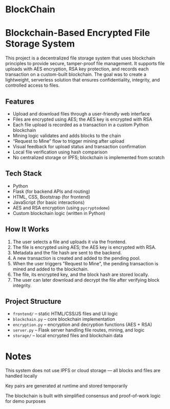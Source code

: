 # BlockChain

# Blockchain-Based Encrypted File Storage System

This project is a decentralized file storage system that uses blockchain principles to provide secure, tamper-proof file management. It supports file uploads with AES encryption, RSA key protection, and records each transaction on a custom-built blockchain. The goal was to create a lightweight, serverless solution that ensures confidentiality, integrity, and controlled access to files.

## Features

- Upload and download files through a user-friendly web interface
- Files are encrypted using AES; the AES key is encrypted with RSA
- Each file upload is recorded as a transaction in a custom Python blockchain
- Mining logic validates and adds blocks to the chain
- “Request to Mine” flow to trigger mining after upload
- Visual feedback for upload status and transaction confirmation
- Local file verification using hash comparison
- No centralized storage or IPFS; blockchain is implemented from scratch

## Tech Stack

- Python
- Flask (for backend APIs and routing)
- HTML, CSS, Bootstrap (for frontend)
- JavaScript (for basic interactions)
- AES and RSA encryption (using `pycryptodome`)
- Custom blockchain logic (written in Python)

## How It Works

1. The user selects a file and uploads it via the frontend.
2. The file is encrypted using AES; the AES key is encrypted with RSA.
3. Metadata and the file hash are sent to the backend.
4. A new transaction is created and added to the pending pool.
5. When the user triggers "Request to Mine", the pending transaction is mined and added to the blockchain.
6. The file, its encrypted key, and the block hash are stored locally.
7. The user can later download and decrypt the file after verifying block integrity.

## Project Structure

- `frontend/` – static HTML/CSS/JS files and UI logic
- `blockchain.py` – core blockchain implementation
- `encryption.py` – encryption and decryption functions (AES + RSA)
- `server.py` – Flask server handling file routes, mining, and logic
- `storage/` – local encrypted files and blockchain data

# Notes

This system does not use IPFS or cloud storage — all blocks and files are handled locally

Key pairs are generated at runtime and stored temporarily

The blockchain is built with simplified consensus and proof-of-work logic for demo purposes

